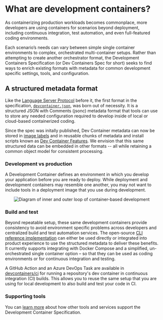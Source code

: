 # What are development containers?

As containerizing production workloads becomes commonplace, more developers are
using containers for scenarios beyond deployment, including continuous
integration, test automation, and even full-featured coding environments.

Each scenario’s needs can vary between simple single container environments to
complex, orchestrated multi-container setups. Rather than attempting to create
another orchestrator format, the Development Containers Specification (or Dev
Containers Spec for short) seeks to find ways to enrich existing formats with
metadata for common development specific settings, tools, and configuration.

## A structured metadata format

Like the [Language Server Protocol][def] before it, the first format in the
specification, [`devcontainer.json`][def2], was born out of necessity. It is a
structured JSON with Comments (jsonc) metadata format that tools can use to
store any needed configuration required to develop inside of local or
cloud-based containerized coding.

Since the spec was initally published, Dev Container metadata can now be stored
in [image labels][def3] and in reusable chunks of metadata and install scripts
known as [Dev Container Features][def4]. We envision that this same structured
data can be embedded in other formats -- all while retaining a common object
model for consistent processing.

### Development vs production

A Development Container defines an environment in which you develop your
application before you are ready to deploy. While deployment and development
containers may resemble one another, you may not want to include tools in a
deployment image that you use during development.

<div align="center">

![Diagram of inner and outer loop of container-based development](img/dev-container-stages.png)

</div>

### Build and test

Beyond repeatable setup, these same development containers provide consistency
to avoid environment specific problems across developers and centralized build
and test automation services. The open-source [CLI reference
implementation][def5] can either be used directly or integrated into product
experience to use the structured metadata to deliver these benefits. It
currently supports integrating with Docker Compose and a simplified,
un-orchestrated single container option – so that they can be used as coding
environments or for continuous integration and testing.

A GitHub Action and an Azure DevOps Task are available in
[devcontainers/ci][def6] for running a repository's dev container in continuous
integration (CI) builds. This allows you to reuse the same setup that you are
using for local development to also build and test your code in CI.

### Supporting tools

You can [learn more][def7] about how other tools and services support the
Development Container Specification.

[def]: https://microsoft.github.io/language-server-protocol/
[def2]: implementors/json_reference
[def3]: ../implementors/spec/#image-metadata
[def4]: ../features
[def5]: https://github.com/devcontainers/cli
[def6]: https://github.com/devcontainers/ci
[def7]: /supporting.md
